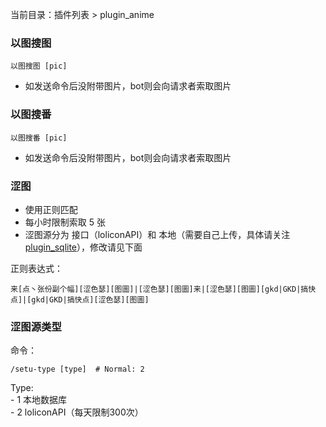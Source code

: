当前目录：插件列表 > plugin_anime

### 以图搜图

```shell
以图搜图 [pic]
```

- 如发送命令后没附带图片，bot则会向请求者索取图片

### 以图搜番

```shell
以图搜番 [pic]
```

- 如发送命令后没附带图片，bot则会向请求者索取图片

### 涩图

- 使用正则匹配
- 每小时限制索取 5 张
- 涩图源分为 接口（loliconAPI）和 本地（需要自己上传，具体请关注 [plugin_sqlite](modules/plugin_sqlite.md)），修改请见下面

正则表达式：
```
来[点丶张份副个幅][涩色瑟][图圖]|[涩色瑟][图圖]来|[涩色瑟][图圖][gkd|GKD|搞快点]|[gkd|GKD|搞快点][涩色瑟][图圖]
```

### 涩图源类型

命令：
```shell
/setu-type [type]  # Normal: 2
```

Type:<br>
    - 1  本地数据库<br>
    - 2  loliconAPI（每天限制300次）
